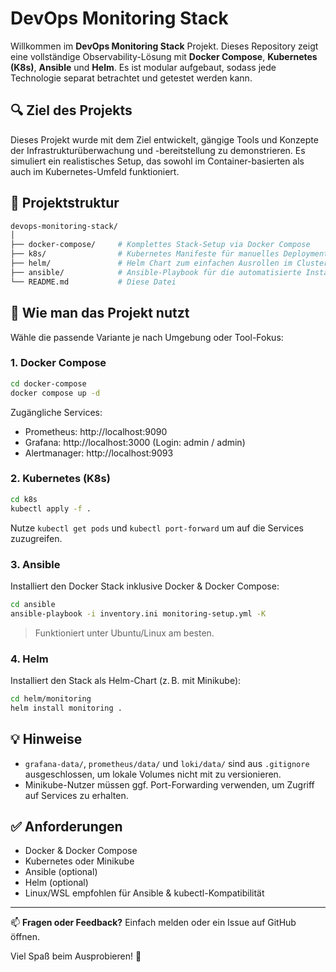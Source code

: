 # DevOps Monitoring Stack

Willkommen im **DevOps Monitoring Stack** Projekt. Dieses Repository zeigt eine vollständige Observability-Lösung mit **Docker Compose**, **Kubernetes (K8s)**, **Ansible** und **Helm**. Es ist modular aufgebaut, sodass jede Technologie separat betrachtet und getestet werden kann.

## 🔍 Ziel des Projekts

Dieses Projekt wurde mit dem Ziel entwickelt, gängige Tools und Konzepte der Infrastrukturüberwachung und -bereitstellung zu demonstrieren. Es simuliert ein realistisches Setup, das sowohl im Container-basierten als auch im Kubernetes-Umfeld funktioniert.

## 📁 Projektstruktur

```bash
devops-monitoring-stack/
│
├── docker-compose/     # Komplettes Stack-Setup via Docker Compose
├── k8s/                # Kubernetes Manifeste für manuelles Deployment
├── helm/               # Helm Chart zum einfachen Ausrollen im Cluster
├── ansible/            # Ansible-Playbook für die automatisierte Installation des Docker Stacks
└── README.md           # Diese Datei
```

## 🧪 Wie man das Projekt nutzt

Wähle die passende Variante je nach Umgebung oder Tool-Fokus:

### 1. Docker Compose

```bash
cd docker-compose
docker compose up -d
```

Zugängliche Services:
- Prometheus: http://localhost:9090
- Grafana: http://localhost:3000 (Login: admin / admin)
- Alertmanager: http://localhost:9093

### 2. Kubernetes (K8s)

```bash
cd k8s
kubectl apply -f .
```

Nutze `kubectl get pods` und `kubectl port-forward` um auf die Services zuzugreifen.

### 3. Ansible

Installiert den Docker Stack inklusive Docker & Docker Compose:

```bash
cd ansible
ansible-playbook -i inventory.ini monitoring-setup.yml -K
```

> Funktioniert unter Ubuntu/Linux am besten.

### 4. Helm

Installiert den Stack als Helm-Chart (z. B. mit Minikube):

```bash
cd helm/monitoring
helm install monitoring .
```

## 💡 Hinweise

- `grafana-data/`, `prometheus/data/` und `loki/data/` sind aus `.gitignore` ausgeschlossen, um lokale Volumes nicht mit zu versionieren.
- Minikube-Nutzer müssen ggf. Port-Forwarding verwenden, um Zugriff auf Services zu erhalten.

## ✅ Anforderungen

- Docker & Docker Compose
- Kubernetes oder Minikube
- Ansible (optional)
- Helm (optional)
- Linux/WSL empfohlen für Ansible & kubectl-Kompatibilität

---

📫 **Fragen oder Feedback?** Einfach melden oder ein Issue auf GitHub öffnen.

Viel Spaß beim Ausprobieren! 🚀
